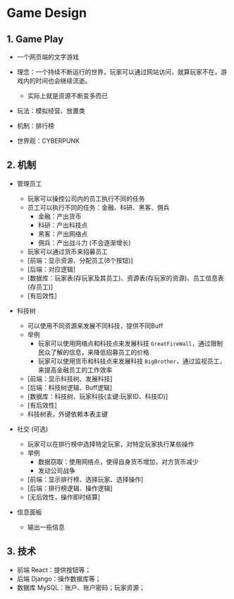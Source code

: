 # Game Design

## 1. Game Play

- 一个网页端的文字游戏

- 理念：一个持续不断运行的世界，玩家可以通过网站访问，就算玩家不在，游戏内的时间也会继续流逝。
  - 实际上就是资源不断变多而已

- 玩法：模拟经营、放置类

- 机制：排行榜

- 世界观：CYBERPUNK

## 2. 机制

- 管理员工
  - 玩家可以操控公司内的员工执行不同的任务
  - 员工可以执行不同的任务：金融、科研、黑客、佣兵
    - 金融：产出货币
    - 科研：产出科技点
    - 黑客：产出网络点
    - 佣兵：产出战斗力 (不会逐渐增长)
  - 玩家可以通过货币来招募员工
  - [前端：显示资源、分配员工(8个按钮)]
  - [后端：对应逻辑]
  - [数据库：玩家表(存玩家及其员工)、资源表(存玩家的资源)、员工信息表(存员工)]
  - [有后效性]

- 科技树
  - 可以使用不同资源来发展不同科技，提供不同Buff
  - 举例
    - 玩家可以使用网络点和科技点来发展科技 `GreatFireWall`，通过限制民众了解的信息，来降低招募员工的价格
    - 玩家可以使用货币和科技点来发展科技 `BigBrother`，通过监视员工，来提高金融员工的工作效率
  - [前端：显示科技树、发展科技]
  - [后端：科技树逻辑、Buff逻辑]
  - [数据库：科技树、玩家科技(主键:玩家ID、科技ID)]
  - [有后效性]
  - 科技树表，外键依赖本表主键

- 社交 (可选)
  - 玩家可以在排行榜中选择特定玩家，对特定玩家执行某些操作
  - 举例
    - 数据窃取：使用网络点，使得自身货币增加，对方货币减少
    - 发动公司战争
  - [前端：显示排行榜、选择玩家、选择操作]
  - [后端：排行榜逻辑、操作逻辑]
  - [无后效性，操作即时结算]

- 信息面板
  - 输出一些信息

## 3. 技术

- 前端 React：提供按钮等；
- 后端 Django：操作数据库等；
- 数据库 MySQL：账户、账户密码；玩家资源；

